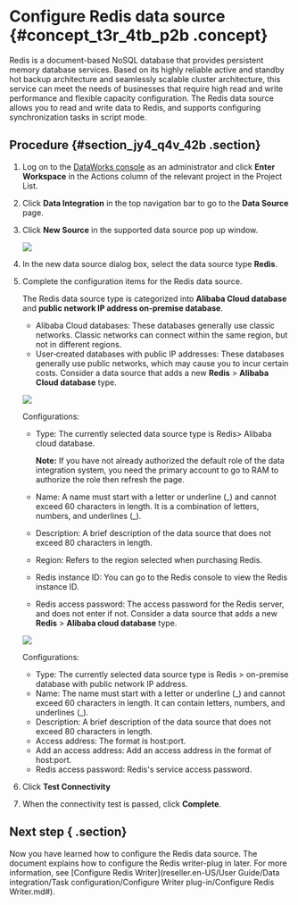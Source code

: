 # Configure Redis data source {#concept_t3r_4tb_p2b .concept}

Redis is a document-based NoSQL database that provides persistent memory database services. Based on its highly reliable active and standby hot backup architecture and seamlessly scalable cluster architecture, this service can meet the needs of businesses that require high read and write performance and flexible capacity configuration. The Redis data source allows you to read and write data to Redis, and supports configuring synchronization tasks in script mode.

## Procedure {#section_jy4_q4v_42b .section}

1.  Log on to the [DataWorks console](https://partners-intl.aliyun.com) as an administrator and click **Enter Workspace** in the Actions column of the relevant project in the Project List.
2.  Click **Data Integration** in the top navigation bar to go to the **Data Source** page.
3.  Click **New Source** in the supported data source pop up window.

    ![](http://static-aliyun-doc.oss-cn-hangzhou.aliyuncs.com/assets/img/16212/15483999637592_en-US.png)

4.  In the new data source dialog box, select the data source type **Redis**.
5.  Complete the configuration items for the Redis data source.

    The Redis data source type is categorized into **Alibaba Cloud database** and **public network IP address on-premise database**.

    -   Alibaba Cloud databases: These databases generally use classic networks. Classic networks can connect within the same region, but not in different regions.
    -   User‑created databases with public IP addresses: These databases generally use public networks, which may cause you to incur certain costs.
    Consider a data source that adds a new **Redis** \> **Alibaba Cloud database** type.

    ![](http://static-aliyun-doc.oss-cn-hangzhou.aliyuncs.com/assets/img/16212/15483999637593_en-US.png)

    Configurations:

    -   Type: The currently selected data source type is Redis\> Alibaba cloud database.

        **Note:** If you have not already authorized the default role of the data integration system, you need the primary account to go to RAM to authorize the role then refresh the page.

    -   Name: A name must start with a letter or underline \(\_\) and cannot exceed 60 characters in length. It is a combination of letters, numbers, and underlines \(\_\).
    -   Description: A brief description of the data source that does not exceed 80 characters in length.
    -   Region: Refers to the region selected when purchasing Redis.
    -   Redis instance ID: You can go to the Redis console to view the Redis instance ID.
    -   Redis access password: The access password for the Redis server, and does not enter if not.
    Consider a data source that adds a new **Redis** \> **Alibaba cloud database** type.

    ![](http://static-aliyun-doc.oss-cn-hangzhou.aliyuncs.com/assets/img/16212/15483999637594_en-US.png)

    Configurations:

    -   Type: The currently selected data source type is Redis \> on-premise database with public network IP address.
    -   Name: The name must start with a letter or underline \(\_\) and cannot exceed 60 characters in length. It can contain letters, numbers, and underlines \(\_\).
    -   Description: A brief description of the data source that does not exceed 80 characters in length.
    -   Access address: The format is host:port.
    -   Add an access address: Add an access address in the format of host:port.
    -   Redis access password: Redis's service access password.
6.  Click **Test Connectivity**
7.  When the connectivity test is passed, click **Complete**.

## Next step { .section}

Now you have learned how to configure the Redis data source. The document explains how to configure the Redis writer-plug in later. For more information, see [Configure Redis Writer](reseller.en-US/User Guide/Data integration/Task configuration/Configure Writer plug-in/Configure Redis Writer.md#).

